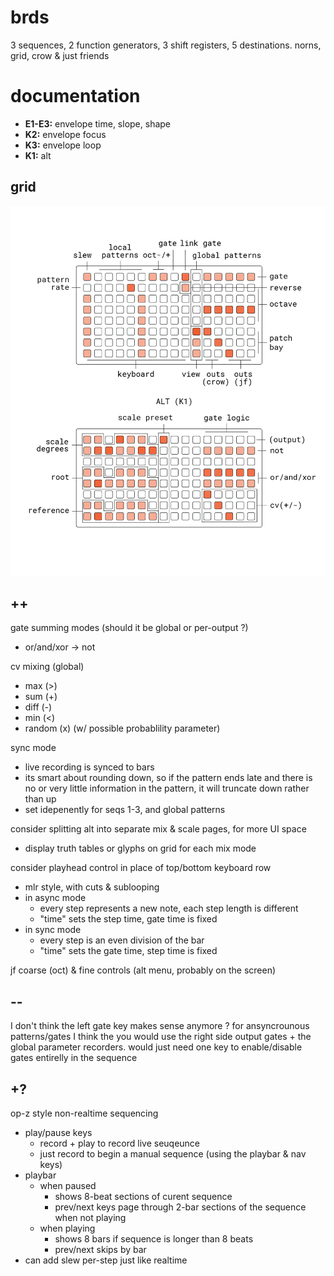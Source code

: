 # brds

3 sequences, 2 function generators, 3 shift registers, 5 destinations.
norns, grid, crow & just friends

# documentation

- **E1-E3:** envelope time, slope, shape
- **K2:** envelope focus
- **K3:** envelope loop
- **K1:** alt

## grid

![brds grid docs](doc/brds.png)

## ++

gate summing modes (should it be global or per-output ?)
- or/and/xor -> not

cv mixing (global)
- max (>)
- sum (+)
- diff (-)
- min (<)
- random (x) (w/ possible probablility parameter)

sync mode
- live recording is synced to bars
- its smart about rounding down, so if the pattern ends late and there is no or very little information in the pattern, it will truncate down rather than up
- set idepenently for seqs 1-3, and global patterns

consider splitting alt into separate mix & scale pages, for more UI space
- display truth tables or glyphs on grid for each mix mode 

consider playhead control in place of top/bottom keyboard row
- mlr style, with cuts & sublooping
- in async mode
  - every step represents a new note, each step length is different
  - "time" sets the step time, gate time is fixed
- in sync mode
  - every step is an even division of the bar
  - "time" sets the gate time, step time is fixed

jf coarse (oct) & fine controls (alt menu, probably on the screen)

## --

I don't think the left gate key makes sense anymore ? for ansyncrounous patterns/gates I think the you would use the right side output gates + the global parameter recorders. would just need one key to enable/disable gates entirelly in the sequence

## +?

op-z style non-realtime sequencing
- play/pause keys
  - record + play to record live seuqeunce
  - just record to begin a manual sequence (using the playbar & nav keys)
- playbar
  - when paused 
    - shows 8-beat sections of curent sequence
    - prev/next keys page through 2-bar sections of the sequence when not playing
  - when playing
    - shows 8 bars if sequence is longer than 8 beats
    - prev/next skips by bar
- can add slew per-step just like realtime
